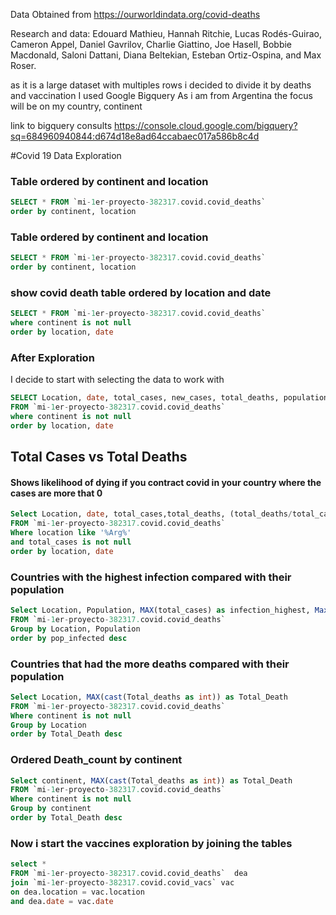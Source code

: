 Data Obtained from https://ourworldindata.org/covid-deaths

Research and data: Edouard Mathieu, Hannah Ritchie, Lucas Rodés-Guirao, Cameron Appel, Daniel Gavrilov, Charlie Giattino, Joe Hasell, Bobbie Macdonald, 
Saloni Dattani, Diana Beltekian, Esteban Ortiz-Ospina, and Max Roser.

as it is a large dataset with multiples rows i decided to divide it by deaths and vaccination
I used Google Bigquery
As i am from Argentina the focus will be on my country, continent

link to bigquery consults https://console.cloud.google.com/bigquery?sq=684960940844:d674d18e8ad64ccabaec017a586b8c4d

#Covid 19 Data Exploration

### Table ordered by continent and location

``` sql
SELECT * FROM `mi-1er-proyecto-382317.covid.covid_deaths` 
order by continent, location
```

### Table ordered by continent and location

```sql
SELECT * FROM `mi-1er-proyecto-382317.covid.covid_deaths` 
order by continent, location
```


### show covid death table ordered by location and date

```sql
SELECT * FROM `mi-1er-proyecto-382317.covid.covid_deaths` 
where continent is not null
order by location, date
```

### After Exploration 
I decide to start with selecting the data to work with

```sql
SELECT Location, date, total_cases, new_cases, total_deaths, population
FROM `mi-1er-proyecto-382317.covid.covid_deaths` 
where continent is not null
order by location, date
```


## Total Cases vs Total Deaths
#### Shows likelihood of dying if you contract covid in your country where the cases are more that 0

```sql
Select Location, date, total_cases,total_deaths, (total_deaths/total_cases)*100 as DeathPercentage
FROM `mi-1er-proyecto-382317.covid.covid_deaths`
Where location like '%Arg%'
and total_cases is not null 
order by location, date
```

### Countries with the highest infection compared with their population

```sql
Select Location, Population, MAX(total_cases) as infection_highest, Max((total_cases/population))*100 as pop_infected
FROM `mi-1er-proyecto-382317.covid.covid_deaths`
Group by Location, Population
order by pop_infected desc
```

### Countries that had the more deaths compared with their population

```sql
Select Location, MAX(cast(Total_deaths as int)) as Total_Death
FROM `mi-1er-proyecto-382317.covid.covid_deaths`
Where continent is not null 
Group by Location
order by Total_Death desc
```


### Ordered Death_count by continent

```sql
Select continent, MAX(cast(Total_deaths as int)) as Total_Death
FROM `mi-1er-proyecto-382317.covid.covid_deaths`
Where continent is not null 
Group by continent
order by Total_Death desc
```


### Now i start the vaccines exploration by joining the tables

```sql
select * 
FROM `mi-1er-proyecto-382317.covid.covid_deaths`  dea
join `mi-1er-proyecto-382317.covid.covid_vacs` vac
on dea.location = vac.location 
and dea.date = vac.date
```
